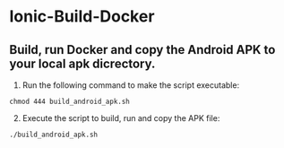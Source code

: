 # Ionic-Build-Docker

## Build, run Docker and copy the Android APK to your local apk dicrectory.

1. Run the following command to make the script executable:
```
chmod 444 build_android_apk.sh
```
2. Execute the script to build, run and copy the APK file:
```
./build_android_apk.sh
```
